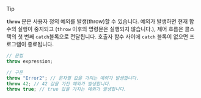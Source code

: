 > [!tip]
> **`throw`** 문은 사용자 정의 예외를 발생(throw)할 수 있습니다. 예외가 발생하면 현재 함수의 실행이 중지되고 (`throw` 이후의 명령문은 실행되지 않습니다.), 제어 흐름은 콜스택의 첫 번째 `catch`블록으로 전달됩니다. 호출자 함수 사이에 `catch` 블록이 없으면 프로그램이 종료됩니다.

```javascript
// 문법
throw expression;

// 구문
throw "Error2"; // 문자열 값을 가지는 예외가 발생합니다.
throw 42; // 42 값을 가진 예외가 발생합니다.
throw true; // true 값을 가지는 예외가 발생합니다.
```

